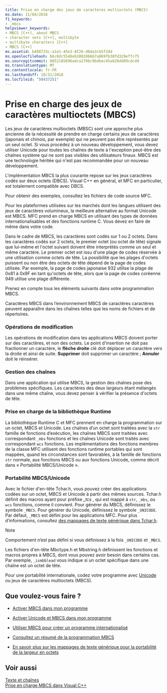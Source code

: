 ```yaml
---
title: Prise en charge des jeux de caractères multioctets (MBCS)
ms.date: 11/04/2016
f1_keywords:
- _mbcs
helpviewer_keywords:
- MBCS [C++], about MBCS
- character sets [C++], multibyte
- multibyte characters [C++]
- MBCS [C++]
ms.assetid: b498733c-a1e1-45e3-8f26-d6da3cb5f2dd
ms.openlocfilehash: b6c8dc5548eb1082866b7a069fb38fd329effc75
ms.sourcegitcommit: 6052185696adca270bc9bdbec45a626dd89cdcdd
ms.translationtype: MT
ms.contentlocale: fr-FR
ms.lasthandoff: 10/31/2018
ms.locfileid: "50437251"
---
```

# <a name="support-for-multibyte-character-sets-mbcss"></a>Prise en charge des jeux de caractères multioctets (MBCS)

Les jeux de caractères multioctets (MBSC) sont une approche plus ancienne de la nécessité de prendre en charge certains jeux de caractères (japonais et chinois, par exemple) qui ne peuvent pas être représentés par un seul octet. Si vous procédez à un nouveau développement, vous devez utiliser Unicode pour toutes les chaînes de texte à l'exception peut-être des chaînes système qui ne sont pas visibles des utilisateurs finaux. MBCS est une technologie héritée qui n'est pas recommandée pour un nouveau développement.

L'implémentation MBCS la plus courante repose sur les jeux caractères codés sur deux octets (DBCS). Visual C++ en général, et MFC en particulier, est totalement compatible avec DBCS.

Pour obtenir des exemples, consultez les fichiers de code source MFC.

Pour les plateformes utilisées sur les marchés dont les langues utilisent des jeux de caractères volumineux, la meilleure alternative au format Unicode est MBCS. MFC prend en charge MBCS en utilisant des types de données internationalisables et des fonctions runtime C. Vous devez en faire de même dans votre code.

Dans le cadre de MBCS, les caractères sont codés sur 1 ou 2 octets. Dans les caractères codés sur 2 octets, le premier octet (ou octet de tête) signale que lui-même et l'octet suivant doivent être interprétés comme un seul et même caractère. Le premier octet est issu d'une plage de codes réservée à une utilisation comme octets de tête. La possibilité que les plages d'octets puissent ou non être des octets de tête dépend de la page de codes utilisée. Par exemple, la page de codes japonaise 932 utilise la plage de 0x81 à 0x9F en tant qu'octets de tête, alors que la page de codes coréenne 949 utilise une plage différente.

Prenez en compte tous les éléments suivants dans votre programmation MBCS.

Caractères MBCS dans l’environnement MBCS de caractères caractères peuvent apparaître dans les chaînes telles que les noms de fichiers et de répertoires.

### <a name="editing-operations"></a>Opérations de modification

Les opérations de modification dans les applications MBCS doivent porter sur des caractères, et non des octets. Le point d’insertion ne doit pas fractionner un caractère, le **flèche droite** clé doit déplacer un caractère vers la droite et ainsi de suite. **Supprimer** doit supprimer un caractère ; **Annuler** doit le réinsérer.

### <a name="string-handling"></a>Gestion des chaînes

Dans une application qui utilise MBCS, la gestion des chaînes pose des problèmes spécifiques. Les caractères des deux largeurs étant mélangés dans une même chaîne, vous devez penser à vérifier la présence d'octets de tête.

### <a name="run-time-library-support"></a>Prise en charge de la bibliothèque Runtime

La bibliothèque Runtime C et MFC prennent en charge la programmation sur un octet, MBCS et Unicode. Les chaînes d’un octet sont traitées avec la `str` famille de fonctions d’exécution, les chaînes MBCS sont traitées avec correspondant `_mbs` fonctions et les chaînes Unicode sont traités avec correspondant `wcs` fonctions. Les implémentations des fonctions membres de la classe MFC utilisent des fonctions runtime portables qui sont mappées, quand les circonstances sont favorables, à la famille de fonctions `str` normale, aux fonctions MBCS ou aux fonctions Unicode, comme décrit dans « Portabilité MBCS/Unicode ».

### <a name="mbcsunicode-portability"></a>Portabilité MBCS/Unicode

Avec le fichier d'en-tête Tchar.h, vous pouvez créer des applications codées sur un octet, MBCS et Unicode à partir des mêmes sources. Tchar.h définit des macros ayant pour préfixe *_tcs* , qui est mappé à `str`, `_mbs`, ou `wcs` fonctions, comme il convient. Pour générer du MBCS, définissez le symbole `_MBCS`. Pour générer du Unicode, définissez le symbole `_UNICODE`. Par défaut, `_MBCS` est défini pour les applications MFC. Pour plus d’informations, consultez [des mappages de texte générique dans Tchar.h](../text/generic-text-mappings-in-tchar-h.md).

> [!NOTE]
>  Comportement n’est pas défini si vous définissez à la fois `_UNICODE` et `_MBCS`.

Les fichiers d'en-tête Mbctype.h et Mbstring.h définissent les fonctions et macros propres à MBCS, dont vous pouvez avoir besoin dans certains cas. Par exemple, `_ismbblead` vous indique si un octet spécifique dans une chaîne est un octet de tête.

Pour une portabilité internationale, codez votre programme avec [Unicode](../text/support-for-unicode.md) ou jeux de caractères multioctets (MBCS).

## <a name="what-do-you-want-to-do"></a>Que voulez-vous faire ?

- [Activer MBCS dans mon programme](../text/international-enabling.md)

- [Activer Unicode et MBCS dans mon programme](../text/internationalization-strategies.md)

- [Utiliser MBCS pour créer un programme internationalisé](../text/mbcs-programming-tips.md)

- [Consultez un résumé de la programmation MBCS](../text/mbcs-programming-tips.md)

- [En savoir plus sur les mappages de texte générique pour la portabilité de la largeur en octets](../text/generic-text-mappings-in-tchar-h.md)

## <a name="see-also"></a>Voir aussi

[Texte et chaînes](../text/text-and-strings-in-visual-cpp.md)<br/>
[Prise en charge MBCS dans Visual C++](../text/mbcs-support-in-visual-cpp.md)